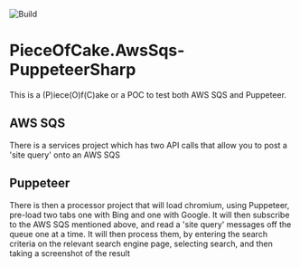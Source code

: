 ![Build](https://github.com/marcelrienks/PieceOfCake.AwsSqs-PuppeteerSharp/workflows/Build/badge.svg)
# PieceOfCake.AwsSqs-PuppeteerSharp
This is a (P)iece(O)f(C)ake or a POC to test both AWS SQS and Puppeteer.
## AWS SQS
There is a services project which has two API calls that allow you to post a 'site query' onto an AWS SQS
## Puppeteer
There is then a processor project that will load chromium, using Puppeteer, pre-load two tabs one with Bing and one with Google.
It will then subscribe to the AWS SQS mentioned above, and read a 'site query' messages off the queue one at a time. It will then process them, by entering the search criteria on the relevant search engine page, selecting search, and then taking a screenshot of the result
